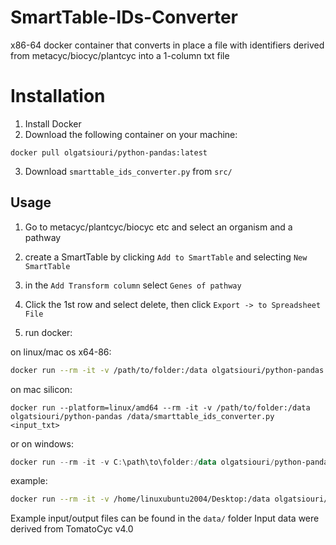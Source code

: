 # SmartTable-IDs-Converter

x86-64 docker container that converts in place a file with identifiers derived from metacyc/biocyc/plantcyc into a 1-column txt file 

# Installation
1. Install Docker
2. Download the following container on your machine:

```shell
docker pull olgatsiouri/python-pandas:latest
```
3. Download `smarttable_ids_converter.py` from `src/`

## Usage

1. Go to metacyc/plantcyc/biocyc etc and select an organism and a pathway
2. create a SmartTable by clicking `Add to SmartTable` and selecting `New SmartTable`
3. in the `Add Transform column` select `Genes of pathway`
4. Click the 1st row and select delete, then click `Export -> to Spreadsheet File`

5. run docker:

on linux/mac os x64-86:

```bash
docker run --rm -it -v /path/to/folder:/data olgatsiouri/python-pandas /data/smarttable_ids_converter.py <input_txt> 
```
on mac silicon:

```shell
docker run --platform=linux/amd64 --rm -it -v /path/to/folder:/data olgatsiouri/python-pandas /data/smarttable_ids_converter.py <input_txt> 
```
or on windows:

```Powershell
docker run --rm -it -v C:\path\to\folder:/data olgatsiouri/python-pandas /data/smarttable_ids_converter.py <input_txt> 
```
example:
```bash
docker run --rm -it -v /home/linuxubuntu2004/Desktop:/data olgatsiouri/python-pandas /data/smarttable_ids_converter.py c4_pepck_ids.txt
```

Example input/output files can be found in the `data/` folder
Input data were derived from TomatoCyc v4.0
